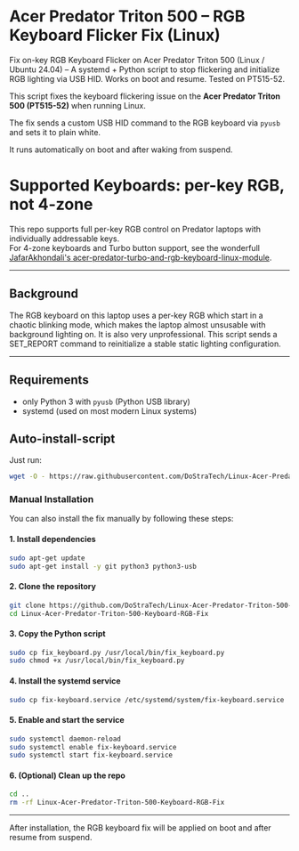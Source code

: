 # Acer Predator Triton 500 – RGB Keyboard Flicker Fix (Linux)

Fix on-key RGB Keyboard Flicker on Acer Predator Triton 500 (Linux / Ubuntu 24.04) – A systemd + Python script to stop flickering and initialize RGB lighting via USB HID. Works on boot and resume. Tested on PT515-52.

This script fixes the keyboard flickering issue on the **Acer Predator Triton 500 (PT515-52)** when running Linux. 

The fix sends a custom USB HID command to the RGB keyboard via `pyusb` and sets it to plain white.

It runs automatically on boot and after waking from suspend.

# Supported Keyboards: per-key RGB, not 4-zone 

This repo supports full per-key RGB control on Predator laptops with individually addressable keys.  
For 4-zone keyboards and Turbo button support, see the wonderfull [JafarAkhondali's acer-predator-turbo-and-rgb-keyboard-linux-module](https://github.com/JafarAkhondali/acer-predator-turbo-and-rgb-keyboard-linux-module).

---

## Background

The RGB keyboard on this laptop uses a per-key RGB which start in a chaotic blinking mode, which makes the laptop almost unsusable with background lighting on.
It is also very unprofessional. This script sends a SET_REPORT command to reinitialize a stable static lighting configuration.

---

## Requirements

- only Python 3 with `pyusb` (Python USB library)
- systemd (used on most modern Linux systems)

## Auto-install-script

Just run:

```bash
wget -O - https://raw.githubusercontent.com/DoStraTech/Linux-Acer-Predator-Triton-500-Keyboard-RGB-Fix/main/install.sh | sudo bash
```




### Manual Installation

You can also install the fix manually by following these steps:

#### 1. Install dependencies

```bash
sudo apt-get update
sudo apt-get install -y git python3 python3-usb
```

#### 2. Clone the repository

```bash
git clone https://github.com/DoStraTech/Linux-Acer-Predator-Triton-500-Keyboard-RGB-Fix.git
cd Linux-Acer-Predator-Triton-500-Keyboard-RGB-Fix
```

#### 3. Copy the Python script

```bash
sudo cp fix_keyboard.py /usr/local/bin/fix_keyboard.py
sudo chmod +x /usr/local/bin/fix_keyboard.py
```

#### 4. Install the systemd service

```bash
sudo cp fix-keyboard.service /etc/systemd/system/fix-keyboard.service
```

#### 5. Enable and start the service

```bash
sudo systemctl daemon-reload
sudo systemctl enable fix-keyboard.service
sudo systemctl start fix-keyboard.service
```

#### 6. (Optional) Clean up the repo

```bash
cd ..
rm -rf Linux-Acer-Predator-Triton-500-Keyboard-RGB-Fix
```

---

After installation, the RGB keyboard fix will be applied on boot and after resume from suspend.


